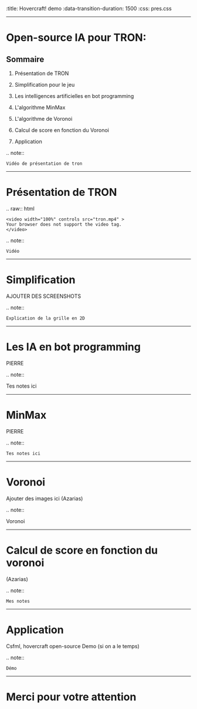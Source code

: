 :title: Hovercraft! demo
:data-transition-duration: 1500
:css: pres.css



----

Open-source IA pour TRON:
=========================

Sommaire
---------------------------------

1. Présentation de TRON

2. Simplification pour le jeu

3. Les intelligences artificielles en bot programming

4. L'algorithme MinMax

5. L'algorithme de Voronoi

6. Calcul de score en fonction du Voronoi

7. Application

.. note::

    Vidéo de présentation de tron

----

Présentation de TRON
========================

.. raw:: html

    <video width="100%" controls src="tron.mp4" >
    Your browser does not support the video tag.
    </video>

.. note::

    Vidéo

----

Simplification
=====================

AJOUTER DES SCREENSHOTS

.. note::

    Explication de la grille en 2D

----

Les IA en bot programming
=========================

PIERRE

.. note::

 Tes notes ici

----


MinMax
=========

PIERRE

.. note::

    Tes notes ici

----


Voronoi
============

Ajouter des images ici (Azarias)

.. note::

   Voronoi

----

Calcul de score en fonction du voronoi
======================================


(Azarias)

.. note::

    Mes notes

----


Application
==================

Csfml,
hovercraft
open-source
Demo (si on a le temps)

.. note::

    Démo

----

Merci pour votre attention
==========================
